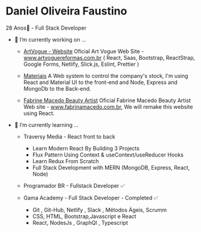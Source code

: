   # Daniel Oliveira Faustino
  
  28 Anos👋 - Full Stack Developer

- 🔭 I’m currently working on ...

    - [ArtVogue - Website](https://github.com/danielofaustino/artvogue) 
     Oficial Art Vogue Web Site - www.artvoguereformas.com.br ( React, Saas, Bootstrap, ReactStrap, Google Forms, Netlify, Slick.js, Eslint, Prettier )

   - [Materiais](https://github.com/danielofaustino/materiais) 
     A Web system to control the company's stock, I'm using React and Material UI to the front-end and Node, Express and MongoDb to the Back-end.
   
    - [Fabrine Macedo Beauty Artist](https://github.com/danielofaustino/fabrinemacedobeautyartist) 
     Oficial Fabrine Macedo Beauty Artist Web site - www.fabrinamacedo.com.br, We will remake this website using React.
   
   
- 🌱 I’m currently learning ...
   
  -  Traversy Media - React front to back 
     - Learn Modern React By Building 3 Projects
     - Flux Pattern Using Context & useContext/useReducer Hooks
     - Learn Redux From Scratch
     - Full Stack Development with MERN (MongoDB, Express, React, Node)

  -  Programador BR - Fullstack Developer ✅
  
  -  Gama Academy - Full Stack Developer - Completed ✅
       - Git , Git-Hub, Netlify , Slack , Métodos Ágeis, Scrumm
       - CSS, HTML, Bootstrap,Javascript e React
       - React, NodesJs , GraphQl , Typescript
  



